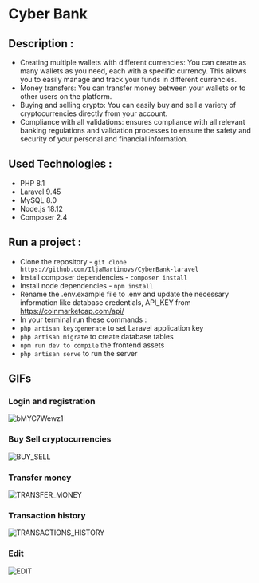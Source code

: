 # Cyber Bank 
## Description :
* Creating multiple wallets with different currencies: You can create as many wallets as you need, each with a specific currency. This allows you to easily manage and track your funds in different currencies.
* Money transfers: You can transfer money between your wallets or to other users on the platform.
* Buying and selling crypto: You can easily buy and sell a variety of cryptocurrencies directly from your account.
* Compliance with all validations: ensures compliance with all relevant banking regulations and validation processes to ensure the safety and security of your personal and financial information.
## Used Technologies :  
* PHP 8.1
* Laravel 9.45
* MySQL 8.0
* Node.js 18.12
* Composer 2.4
## Run a project : 
* Clone the repository - `git clone https://github.com/IljaMartinovs/CyberBank-laravel`
* Install composer dependencies - `composer install`
* Install node dependencies - `npm install`
* Rename the .env.example file to .env and update the necessary information like database credentials, API_KEY from https://coinmarketcap.com/api/
* In your terminal run these commands :
* `php artisan key:generate` to set Laravel application key
* `php artisan migrate` to create database tables
* `npm run dev to compile` the frontend assets
* `php artisan serve` to run the server
## GIFs
### Login and registration
![bMYC7Wewz1](https://user-images.githubusercontent.com/106473441/214003553-25828b05-75a7-42cf-825a-e1d7c2c307de.gif)
### Buy Sell cryptocurrencies
![BUY_SELL](https://user-images.githubusercontent.com/106473441/214004104-fdb5cb31-ef38-471d-807e-e4b23a00280c.gif)
### Transfer money
![TRANSFER_MONEY](https://user-images.githubusercontent.com/106473441/214004197-c83de24c-a5fd-44d5-b6b5-772d769961ae.gif)
### Transaction history
![TRANSACTIONS_HISTORY](https://user-images.githubusercontent.com/106473441/214004240-8fec73e0-9c65-4559-846b-eee99c8f8da6.gif)
### Edit
![EDIT](https://user-images.githubusercontent.com/106473441/214004274-c4bee950-4e7f-465a-ba57-a586c1a6667f.gif)
<!-- <p align="center"><a href="https://laravel.com" target="_blank"><img src="https://raw.githubusercontent.com/laravel/art/master/logo-lockup/5%20SVG/2%20CMYK/1%20Full%20Color/laravel-logolockup-cmyk-red.svg" width="400" alt="Laravel Logo"></a></p>

<p align="center">
<a href="https://travis-ci.org/laravel/framework"><img src="https://travis-ci.org/laravel/framework.svg" alt="Build Status"></a>
<a href="https://packagist.org/packages/laravel/framework"><img src="https://img.shields.io/packagist/dt/laravel/framework" alt="Total Downloads"></a>
<a href="https://packagist.org/packages/laravel/framework"><img src="https://img.shields.io/packagist/v/laravel/framework" alt="Latest Stable Version"></a>
<a href="https://packagist.org/packages/laravel/framework"><img src="https://img.shields.io/packagist/l/laravel/framework" alt="License"></a>
</p>

## About Laravel

Laravel is a web application framework with expressive, elegant syntax. We believe development must be an enjoyable and creative experience to be truly fulfilling. Laravel takes the pain out of development by easing common tasks used in many web projects, such as:

- [Simple, fast routing engine](https://laravel.com/docs/routing).
- [Powerful dependency injection container](https://laravel.com/docs/container).
- Multiple back-ends for [session](https://laravel.com/docs/session) and [cache](https://laravel.com/docs/cache) storage.
- Expressive, intuitive [database ORM](https://laravel.com/docs/eloquent).
- Database agnostic [schema migrations](https://laravel.com/docs/migrations).
- [Robust background job processing](https://laravel.com/docs/queues).
- [Real-time event broadcasting](https://laravel.com/docs/broadcasting).

Laravel is accessible, powerful, and provides tools required for large, robust applications.

## Learning Laravel

Laravel has the most extensive and thorough [documentation](https://laravel.com/docs) and video tutorial library of all modern web application frameworks, making it a breeze to get started with the framework.

You may also try the [Laravel Bootcamp](https://bootcamp.laravel.com), where you will be guided through building a modern Laravel application from scratch.

If you don't feel like reading, [Laracasts](https://laracasts.com) can help. Laracasts contains over 2000 video tutorials on a range of topics including Laravel, modern PHP, unit testing, and JavaScript. Boost your skills by digging into our comprehensive video library.

## Laravel Sponsors

We would like to extend our thanks to the following sponsors for funding Laravel development. If you are interested in becoming a sponsor, please visit the Laravel [Patreon page](https://patreon.com/taylorotwell).

### Premium Partners

- **[Vehikl](https://vehikl.com/)**
- **[Tighten Co.](https://tighten.co)**
- **[Kirschbaum Development Group](https://kirschbaumdevelopment.com)**
- **[64 Robots](https://64robots.com)**
- **[Cubet Techno Labs](https://cubettech.com)**
- **[Cyber-Duck](https://cyber-duck.co.uk)**
- **[Many](https://www.many.co.uk)**
- **[Webdock, Fast VPS Hosting](https://www.webdock.io/en)**
- **[DevSquad](https://devsquad.com)**
- **[Curotec](https://www.curotec.com/services/technologies/laravel/)**
- **[OP.GG](https://op.gg)**
- **[WebReinvent](https://webreinvent.com/?utm_source=laravel&utm_medium=github&utm_campaign=patreon-sponsors)**
- **[Lendio](https://lendio.com)**

## Contributing

Thank you for considering contributing to the Laravel framework! The contribution guide can be found in the [Laravel documentation](https://laravel.com/docs/contributions).

## Code of Conduct

In order to ensure that the Laravel community is welcoming to all, please review and abide by the [Code of Conduct](https://laravel.com/docs/contributions#code-of-conduct).

## Security Vulnerabilities

If you discover a security vulnerability within Laravel, please send an e-mail to Taylor Otwell via [taylor@laravel.com](mailto:taylor@laravel.com). All security vulnerabilities will be promptly addressed.

## License

The Laravel framework is open-sourced software licensed under the [MIT license](https://opensource.org/licenses/MIT).
 -->
